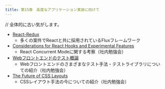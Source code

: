 ```yaml
---
title: 第15章　高度なアプリケーション実装に向けて
---
```

// 全体的に古い気がします。

* [React-Redux](https://react-redux.js.org/)
  * 多くの案件でReactと共に採用されているFluxフレームワーク
* [Considerations for React Hooks and Experimental Features](https://drive.google.com/file/d/16DKzjh7nHNjEpQa2Orf9AYcV087DFR2E/view?usp=sharing)
  * React Concurrent Modeに関する考察（社内勉強会）
* [Webフロントエンドのテスト概論](https://drive.google.com/file/d/1f0AzH_RxWK4b2u2aP4JcQfJO4utpUfwd/view?usp=sharing)
  * Webフロントエンドのさまざまなテスト手法・テストライブラリについての紹介（社内勉強会）
* [The Future of CSS Layouts](https://drive.google.com/file/d/16fD2uiX35HOoZfM6W1sMMqtGXz5G-Dbm/view?usp=sharing)
  * CSSレイアウト手法の今についての紹介（社内勉強会）